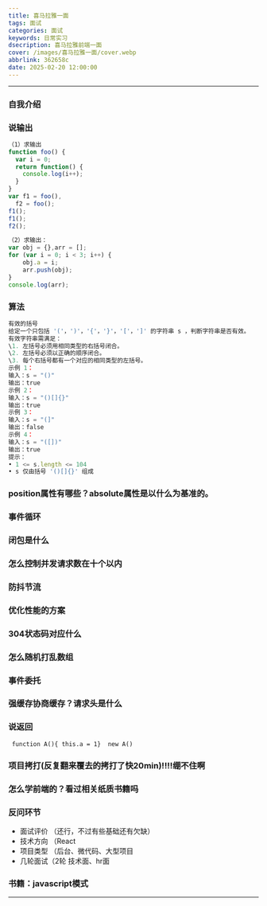 ```yaml
---
title: 喜马拉雅一面
tags: 面试
categories: 面试
keywords: 日常实习
dsecription: 喜马拉雅前端一面
cover: /images/喜马拉雅一面/cover.webp
abbrlink: 362658c
date: 2025-02-20 12:00:00
---
```


---
### 自我介绍

### 说输出 

```jsx
（1）求输出
function foo() {
  var i = 0;
  return function() {
    console.log(i++);
  }
}
var f1 = foo(),
  f2 = foo();
f1();  
f1();  
f2();  

（2）求输出：
var obj = {},arr = [];
for (var i = 0; i < 3; i++) {
    obj.a = i;
    arr.push(obj);
}
console.log(arr);
```

### 算法 

```jsx
有效的括号 
给定一个只包括 '('，')'，'{'，'}'，'['，']' 的字符串 s ，判断字符串是否有效。
有效字符串需满足：
\1. 左括号必须用相同类型的右括号闭合。
\2. 左括号必须以正确的顺序闭合。
\3. 每个右括号都有一个对应的相同类型的左括号。
示例 1：
输入：s = "()"
输出：true
示例 2：
输入：s = "()[]{}"
输出：true
示例 3：
输入：s = "(]"
输出：false
示例 4：
输入：s = "([])"
输出：true
提示：
• 1 <= s.length <= 104
• s 仅由括号 '()[]{}' 组成
```

### position属性有哪些？absolute属性是以什么为基准的。

### 事件循环

### 闭包是什么 

### 怎么控制并发请求数在十个以内 

### 防抖节流 

### 优化性能的方案 

### 304状态码对应什么 

### 怎么随机打乱数组 

### 事件委托 

### 强缓存协商缓存？请求头是什么 

### 说返回 

```
 function A(){ this.a = 1}  new A() 
```

### 项目拷打(反复翻来覆去的拷打了快20min)!!!!绷不住啊 

### 怎么学前端的？看过相关纸质书籍吗 

### 反问环节 

- 面试评价 （还行，不过有些基础还有欠缺）
- 技术方向 （React
- 项目类型 （后台、微代码、大型项目
- 几轮面试（2轮 技术面、hr面

### 书籍：javascript模式 
---
